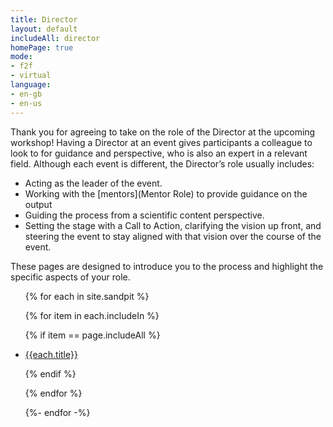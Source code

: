 ```yaml
---
title: Director
layout: default
includeAll: director
homePage: true
mode:
- f2f
- virtual
language:
- en-gb
- en-us
---
```

Thank you for agreeing to take on the role of the Director at the upcoming workshop! Having a Director at an event gives participants a colleague to look to for guidance and perspective, who is also an expert in a relevant field. Although each event is different, the Director’s role usually includes:
* Acting as the leader of the event.
* Working with the [mentors](Mentor Role) to provide guidance on the output
* Guiding the process from a scientific content perspective.
* Setting the stage with a Call to Action, clarifying the vision up front, and steering the event to stay aligned with that vision over the course of the event. 

These pages are designed to introduce you to the process and highlight the specific aspects of your role.
<ul>

{% for each in site.sandpit %}

{% for item in each.includeIn %}

{% if item == page.includeAll %}

<li><a href="{{each.url}}">{{each.title}}</a></li>

{% endif %}

{% endfor %}

{%- endfor -%}
</ul>